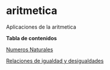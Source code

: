 # aritmetica
Aplicaciones de la aritmetica

**Tabla de contenidos**


[Numeros Naturales](https://github.com/zapataramil/aritmetica/blob/main/src/numerosNaturales.md)

[Relaciones de igualdad y desigualdades](https://github.com/pandao/editor.md "Heading link")

